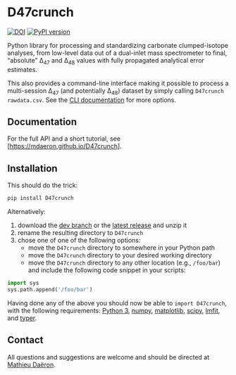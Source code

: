 # D47crunch

[![DOI](https://zenodo.org/badge/DOI/10.5281/zenodo.4314550.svg)](https://doi.org/10.5281/zenodo.4314550)
[![PyPI version](https://badge.fury.io/py/D47crunch.svg)](https://badge.fury.io/py/D47crunch)

Python library for processing and standardizing carbonate clumped-isotope analyses, from low-level data out of a dual-inlet mass spectrometer to final, “absolute” Δ<sub>47</sub> and Δ<sub>48</sub> values with fully propagated analytical error estimates.

This also provides a command-line interface making it possible to process a multi-session Δ<sub>47</sub> (and potentially Δ<sub>48</sub>) dataset by simply calling `D47crunch rawdata.csv`. See the [CLI documentation](https://mdaeron.github.io/D47crunch/#3-command-line-interface-cli) for more options.

## Documentation

For the full API and a short tutorial, see [https://mdaeron.github.io/D47crunch].

[https://mdaeron.github.io/D47crunch]: https://mdaeron.github.io/D47crunch

## Installation

This should do the trick:

```bash
pip install D47crunch
```

Alternatively:

1. download the [dev branch] or the [latest release] and unzip it
2. rename the resulting directory to `D47crunch`
3. chose one of one of the following options:
	+ move the `D47crunch` directory to somewhere in your Python path
	+ move the `D47crunch` directory to your desired working directory
	+ move the `D47crunch` directory to any other location (e.g., `/foo/bar`) and include the following code snippet in your scripts:

```py
import sys
sys.path.append('/foo/bar')
```
Having done any of the above you should now be able to `import D47crunch`, with the following requirements: [Python 3], [numpy], [matplotlib], [scipy], [lmfit], and [typer].

[Python 3]: https://www.python.org
[numpy]: https://numpy.org
[lmfit]: https://lmfit.github.io
[matplotlib]: https://matplotlib.org
[scipy]: https://www.scipy.org
[typer]: https://typer.tiangolo.com
[dev branch]: https://github.com/mdaeron/D47crunch/archive/dev.zip
[latest release]: https://github.com/mdaeron/D47crunch/releases/latest

## Contact

All questions and suggestions are welcome and should be directed at [Mathieu Daëron](mailto:daeron@lsce.ipsl.fr?subject=[D47crunch]).

